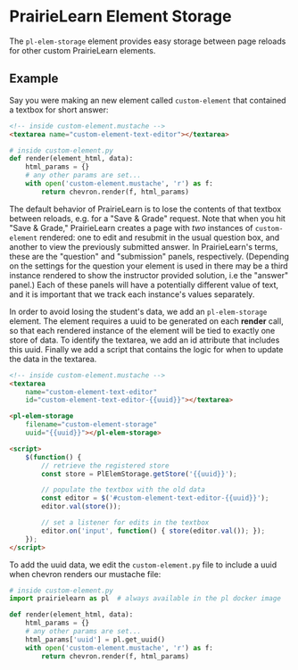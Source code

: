 PrairieLearn Element Storage
=====

The `pl-elem-storage` element provides easy storage between page reloads for
other custom PrairieLearn elements.

Example
----
Say you were making an new element called `custom-element` that contained a
textbox for short answer:
``` html
<!-- inside custom-element.mustache -->
<textarea name="custom-element-text-editor"></textarea>
```
``` python
# inside custom-element.py
def render(element_html, data):
    html_params = {}
    # any other params are set...
    with open('custom-element.mustache', 'r') as f:
        return chevron.render(f, html_params)
```

The default behavior of PrairieLearn is to lose the contents of that textbox
between reloads, e.g. for a "Save & Grade" request.
Note that when you hit "Save & Grade," PrairieLearn creates a page with *two*
instances of `custom-element` rendered: one to edit and resubmit in the usual
question box, and another to view the previously submitted answer.
In PrairieLearn's terms, these are the "question" and "submission" panels,
respectively.
(Depending on the settings for the question your element is used in there may
be a third instance rendered to show the instructor provided solution, i.e the
"answer" panel.)
Each of these panels will have a potentially different value of text, and it is
important that we track each instance's values separately.

In order to avoid losing the student's data, we add an `pl-elem-storage`
element.
The element requires a uuid to be generated on each **render** call, so that
each rendered instance of the element will be tied to exactly one store of
data.
To identify the textarea, we add an id attribute that includes this uuid.
Finally we add a script that contains the logic for when to update the
data in the textarea.
``` html
<!-- inside custom-element.mustache -->
<textarea
    name="custom-element-text-editor"
    id="custom-element-text-editor-{{uuid}}"></textarea>

<pl-elem-storage
    filename="custom-element-storage"
    uuid="{{uuid}}"></pl-elem-storage>

<script>
    $(function() {
        // retrieve the registered store
        const store = PlElemStorage.getStore('{{uuid}}');

        // populate the textbox with the old data
        const editor = $('#custom-element-text-editor-{{uuid}}');
        editor.val(store());

        // set a listener for edits in the textbox
        editor.on('input', function() { store(editor.val()); });
    });
</script>
```

To add the uuid data, we edit the `custom-element.py` file to include a uuid
when chevron renders our mustache file:
``` python
# inside custom-element.py
import prairielearn as pl  # always available in the pl docker image

def render(element_html, data):
    html_params = {}
    # any other params are set...
    html_params['uuid'] = pl.get_uuid()
    with open('custom-element.mustache', 'r') as f:
        return chevron.render(f, html_params)
```
